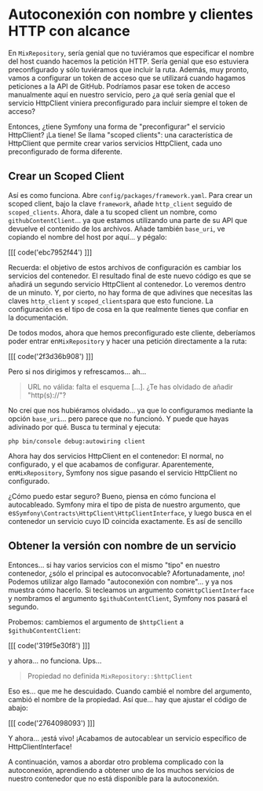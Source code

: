 # Autoconexión con nombre y clientes HTTP con alcance

En `MixRepository`, sería genial que no tuviéramos que especificar el nombre del host cuando hacemos la petición HTTP. Sería genial que eso estuviera preconfigurado y sólo tuviéramos que incluir la ruta. Además, muy pronto, vamos a configurar un token de acceso que se utilizará cuando hagamos peticiones a la API de GitHub. Podríamos pasar ese token de acceso manualmente aquí en nuestro servicio, pero ¿a qué sería genial que el servicio HttpClient viniera preconfigurado para incluir siempre el token de acceso?

Entonces, ¿tiene Symfony una forma de "preconfigurar" el servicio HttpClient?  ¡La tiene! Se llama "scoped clients": una característica de HttpClient que permite crear varios servicios HttpClient, cada uno preconfigurado de forma diferente.

## Crear un Scoped Client

Así es como funciona. Abre `config/packages/framework.yaml`. Para crear un scoped client, bajo la clave `framework`, añade `http_client` seguido de `scoped_clients`. Ahora, dale a tu scoped client un nombre, como `githubContentClient`... ya que estamos utilizando una parte de su API que devuelve el contenido de los archivos. Añade también `base_uri`, ve copiando el nombre del host por aquí... y pégalo:

[[[ code('ebc7952f44') ]]]

Recuerda: el objetivo de estos archivos de configuración es cambiar los servicios del contenedor. El resultado final de este nuevo código es que se añadirá un segundo servicio HttpClient al contenedor. Lo veremos dentro de un minuto. Y, por cierto, no hay forma de que adivines que necesitas las claves `http_client` y `scoped_clients`para que esto funcione. La configuración es el tipo de cosa en la que realmente tienes que confiar en la documentación.

De todos modos, ahora que hemos preconfigurado este cliente, deberíamos poder entrar en`MixRepository` y hacer una petición directamente a la ruta:

[[[ code('2f3d36b908') ]]]

Pero si nos dirigimos y refrescamos... ah...

> URL no válida: falta el esquema [...]. ¿Te has olvidado de añadir "http(s)://"?

No creí que nos hubiéramos olvidado... ya que lo configuramos mediante la opción `base_uri`... pero parece que no funcionó. Y puede que hayas adivinado por qué. Busca tu terminal y ejecuta:

```terminal
php bin/console debug:autowiring client
```

Ahora hay dos servicios HttpClient en el contenedor: El normal, no configurado, y el que acabamos de configurar. Aparentemente, en`MixRepository`, Symfony nos sigue pasando el servicio HttpClient no configurado.

¿Cómo puedo estar seguro? Bueno, piensa en cómo funciona el autocableado. Symfony mira el tipo de pista de nuestro argumento, que es`Symfony\Contracts\HttpClient\HttpClientInterface`, y luego busca en el contenedor un servicio cuyo ID coincida exactamente. Es así de sencillo

## Obtener la versión con nombre de un servicio

Entonces... si hay varios servicios con el mismo "tipo" en nuestro contenedor, ¿sólo el principal es autoconvocable? Afortunadamente, ¡no! Podemos utilizar algo llamado "autoconexión con nombre"... y ya nos muestra cómo hacerlo. Si tecleamos un argumento con`HttpClientInterface` y nombramos el argumento `$githubContentClient`, Symfony nos pasará el segundo.

Probemos: cambiemos el argumento de `$httpClient` a `$githubContentClient`:

[[[ code('319f5e30f8') ]]]

y ahora... no funciona. Ups...

> Propiedad no definida `MixRepository::$httpClient`

Eso es... que me he descuidado. Cuando cambié el nombre del argumento, cambió el nombre de la propiedad. Así que... hay que ajustar el código de abajo:

[[[ code('2764098093') ]]]

Y ahora... ¡está vivo! ¡Acabamos de autocablear un servicio específico de HttpClientInterface!

A continuación, vamos a abordar otro problema complicado con la autoconexión, aprendiendo a obtener uno de los muchos servicios de nuestro contenedor que no está disponible para la autoconexión.
